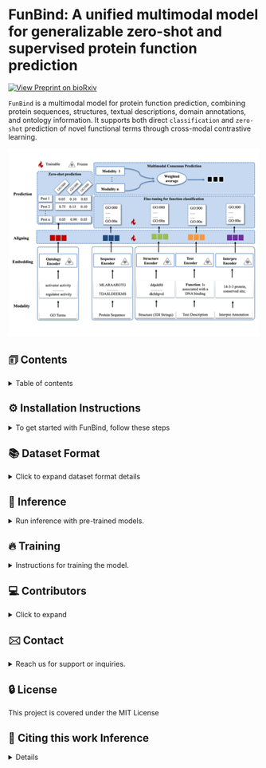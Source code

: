 # FunBind: A unified multimodal model for generalizable zero-shot and supervised protein function prediction
[![View Preprint on bioRxiv](https://img.shields.io/badge/Preprint-bioRxiv-b31b1b)](https://www.biorxiv.org/content/10.1101/2025.05.09.653226v1#:~:text=Here,%20we%20present%20FunBind,%20a%20multimodal%20AI%20model,enhance%20prediction%20accuracy%20and%20infer%20previously%20unseen%20functions.)



`FunBind` is a multimodal model for protein function prediction, combining protein sequences, structures, textual descriptions, domain annotations, and ontology information.
It supports both direct `classification` and `zero-shot` prediction of novel functional terms through cross-modal contrastive learning.

![Method overview ](models/model.png)


## &#128458; Contents
<details>
<summary>Table of contents</summary>


- [&#9881;&#65039; Installation Instructions](#installation-instructions)
- [&#128218; Dataset Format](#dataset-format)
    - [&#129516; Sequence Data](#dataset-format)
    - [&#129521; Structure Data](#dataset-format)
    - [&#128221; Text Data](#dataset-format)
    - [&#129513; InterPro Data](#dataset-format)
    - [&#129504; Ontology Data](#dataset-format)
- [&#128640; Inference](#inference)
    - [Zero-shot Inference](#inference)
    - [Classification Inference](#inference) 
- [&#128293; Training](#training)
    - [Self-supervised Pretraining](#training)
    - [Supervised Function Classification via Fine-Tuning](#training)
    - [Reproducing Experiments](#training)
- [&#128187; Contributors](#contributors)
- [&#128386; Contact](#contact)
- [&#128274; License](#license)
- [&#128214; Citing this work](#citation)

</details>

<h2 id="installation-instructions"> &#9881;&#65039; Installation Instructions</h2>

<details>
<summary>To get started with FunBind, follow these steps</summary>

1. Clone the Repository
```
git clone https://github.com/jianlin-cheng/FunBind.git
cd FunBind
```

2. Download checkpoints (~ 16GB total):
<!-- 
   wget url-for-data
   downloaded-data
-->
```
https://calla.rnet.missouri.edu/rnaminer/funbinddata/DATA/saved_models/
```

3. Set Up the Conda Environment:
```bash
conda env create -f FunBind.yml
conda activate FunBind
```
</details>


<h2 id="dataset-format"> &#128218; Dataset Format</h2>

<details>
<summary>Click to expand dataset format details</summary>

---


<h3 id="sequence-data"> &#129516; Sequence Data</h3>

Sequences should be provided in **FASTA** format.  
**Example:** [`examples/sequence.fasta`](examples/sequence.fasta)

---

<h3 id="structure-data"> &#129521; Structure Data</h3>

Structure data can be obtained from **AlphaFold** and converted into **3Di sequences** using  
[**ProstT5 – How to derive 3Di sequences from structures**](https://github.com/mheinzinger/ProstT5?tab=readme-ov-file#-how-to-derive-3di-sequences-from-structures).  
The resulting **3Di FASTA** file can then be used as input to **FunBind**.  
**Example:** [`examples/structure.fasta`](examples/structure.fasta)

---

<h3 id="text-data"> &#128221; Text Data</h3>

Text descriptions should follow the **[UniProt Flat Text format](http://web.expasy.org/docs/userman.html)**.  
You can download data using the [**UniProt ID Mapping Tool**](https://www.uniprot.org/id-mapping).  
**Example:** [`examples/text.txt`](examples/text.txt)

---

<h3 id="interpro-data"> &#129513; InterPro Data</h3>

InterPro domain annotations can be generated using **[InterProScan](https://www.ebi.ac.uk/interpro/download/)**.  
**Example:** [`examples/text.txt`](examples/text.txt)

---

<h3 id="ontology-data"> &#129504; Ontology Data</h3>

 
Ontology annotations (e.g., Gene Ontology terms) should be provided in a simple text format, where each line contains a **GO ID**.  
**Example:** [`examples/ontology.txt`](examples/ontology.txt)

---

</details>


<h2 id="inference"> &#128640; Inference</h2>
<details>
<summary>Run inference with pre-trained models.</summary>


<h3 id="zero-shot-inference"> Zero-shot Inference</h3>

```bash
    python zeroshot_inference.py [-h] \
        --input-path INPUT_PATH \
        --modality {Sequence,Structure,Text,Interpro} \
        --ontology-path ONTOLOGY_PATH \
        --go-graph GO_GRAPH \
        --model-checkpoint MODEL_CHECKPOINT \
        [--batch BATCH] \
        [--topk TOPK] \
        [--device DEVICE]
```

####  Example:

To run zero-shot inference using Text modality on the sample data in the examples/ directory:

```bash
python zeroshot_inference.py \
    --model-checkpoint /path/to/funbind_checkpoint.pth \
    --input-path examples/text.txt \
    --modality Text \
    --ontology-path examples/ontology.txt \
    --go-graph examples/go-basic.obo
```

This will give you the output
```python
Predictions for protein: Q64565
Top 1 term: ('GO:0170035',), Score: 85.83%
Top 2 term: ('GO:0170033',), Score: 13.29%
Top 3 term: ('GO:1902674',), Score: 0.34%
-----------------------------
Predictions for protein: A8BPK8
Top 1 term: ('GO:1905504',), Score: 87.74%
Top 2 term: ('GO:0097561',), Score: 5.90%
Top 3 term: ('GO:0097560',), Score: 5.66%
-----------------------------
Predictions for protein: Q12198
Top 1 term: ('GO:0170043',), Score: 63.78%
Top 2 term: ('GO:0170033',), Score: 20.56%
Top 3 term: ('GO:0170041',), Score: 9.86%
-----------------------------
Predictions for protein: P18335
Top 1 term: ('GO:0170038',), Score: 95.72%
Top 2 term: ('GO:0170035',), Score: 3.15%
Top 3 term: ('GO:0170039',), Score: 1.13%
-----------------------------
```



<h3 id="classification-inference"> Classification Inference</h3>


```bash
python train.py --epochs [Number_epoch] --folder [intermediate_folder]
```

</details>


<h2 id="training"> &#128293; Training</h2>

<details>
<summary>Instructions for training the model.</summary>

You can download the preprocessed training and validation data, as well as the data for experiments from (~36 GB total):
```
https://calla.rnet.missouri.edu/rnaminer/funbinddata
```

<h3 id="self-supervised-pretraining"> Self-supervised Pretraining</h3>

1. To Train the model use the script:
```bash
python pretraining.py
```

<h3 id="supervised-classification"> Supervised Classification via Fine-tuning</h3>

1. To Train the model use the script:
```bash
python training.py
```


2. Evaluation command used: see 
see [cafa evaluator](https://github.com/BioComputingUP/CAFA-evaluator)
```bash
cafaeval obo-file-path predictions-path groundtruth-file -out_dir output-path -ia information-acretion-file -prop fill -norm cafa -th_step 0.001 -max_terms 500
```


</details>


<h2 id="contributors"> &#128187; Contributors </h2>
<details>
<summary>Click to expand</summary>

<p align="left">
  <a href="https://github.com/frimpz">
    <img src="https://github.com/frimpz.png" width="50" height="50" style="border-radius: 50%;" />
  </a>
  &nbsp;  &nbsp;  &nbsp;   &nbsp;  &nbsp;
  <a href="https://github.com/yw7bh">
    <img src="https://github.com/yw7bh.png" width="50" height="50" style="border-radius: 50%;" />
  </a>
  &nbsp;  &nbsp;  &nbsp;   &nbsp;  &nbsp;
  <a href="https://github.com/jianlin-cheng">
    <img src="https://github.com/jianlin-cheng.png" width="50" height="50" style="border-radius: 50%;" />
  </a>
</p>

<p align="left">
  <a href="https://github.com/frimpz">@frimpz</a>
  &nbsp;  &nbsp;  &nbsp;   &nbsp;  &nbsp;
  <a href="https://github.com/yw7bh">@yw7bh</a>
  &nbsp;  &nbsp;  &nbsp;   &nbsp;  &nbsp;
  <a href="https://github.com/jianlin-cheng">@jianlin-cheng</a>
</p>
</details>


<h2 id="contact"> &#128386; Contact</h2>
<details>
<summary>Reach us for support or inquiries.</summary>

```

Jianlin (Jack) Cheng, PhD, AAAS Fellow
Curators' Distinguished Professor
William and Nancy Thompson Distinguished Professor
Department of Electrical Engineering and Computer Science
University of Missouri
Columbia, MO 65211, USA
Email: chengji@missouri.edu

```

</details>


<h2 id="license"> &#128274; License </h2>
This project is covered under the MIT License


<h2 id="citation"> &#128214;  Citing this work Inference</h2>
<details>
Boadu, F., Wang, Y., Cheng, J. A unified multimodal model for generalizable zero-shot and supervised protein function prediction. Submitted. 
</details>